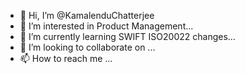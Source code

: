 - 👋 Hi, I’m @KamalenduChatterjee
- 👀 I’m interested in Product Management...
- 🌱 I’m currently learning SWIFT ISO20022 changes...
- 💞️ I’m looking to collaborate on ...
- 📫 How to reach me ...

<!---
KamalenduChatterjee/KamalenduChatterjee is a ✨ special ✨ repository because its `README.md` (this file) appears on your GitHub profile.
You can click the Preview link to take a look at your changes.
--->
